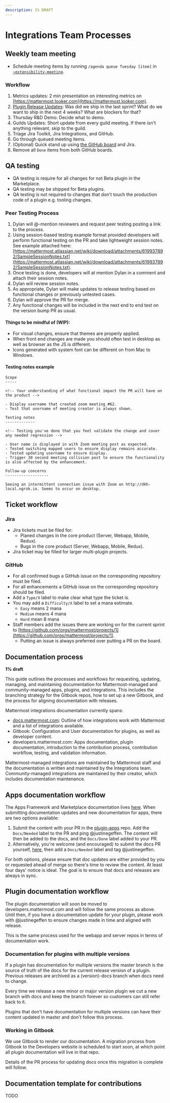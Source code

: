 ```yaml
---
description: 1% DRAFT
---
```


# Integrations Team Processes

## Weekly team meeting

* Schedule meeting items by running `/agenda queue Tuesday [item]` in [`~extensibility-meeting`](https://community.mattermost.com/core/channels/extensibility-meeting).

### Workflow

1. Metrics updates: 2 min presentation on interesting metrics on [https://mattermost.looker.com](https://mattermost.looker.com).
2. [Plugin Release Updates](https://github.com/orgs/mattermost/projects/1): Was did we ship in the last sprint? What do we want to ship in the next 4 weeks? What are blockers for that?
3. Thursday R&D Demo: Decide what to demo.
4. Guilds Updates: Short update from every guild meeting. If there isn't anything relevant, skip to the guild.
5. Triage Jira Toolkit, Jira Integrations, and GitHub.
6. Go through queued meeting items.
7. \(Optional\) Quick stand up using [the GitHub board](https://github.com/orgs/mattermost/projects/1) and Jira.
8. Remove all `Done` items from both GitHub boards.

## QA testing

* QA testing is require for all changes for not Beta plugin in the Marketplace.
* QA testing may be shipped for Beta plugins.
* QA testing is not required to changes that don't touch the production code of a plugin e.g. tooling changes.

### Peer Testing Process

1. Dylan will @-mention reviewers and request peer testing posting a link to the process.
2. Using session-based testing example format provided developers will perform functional testing on the PR and take lightweight session notes. See example attached here: [https://mattermost.atlassian.net/wiki/download/attachments/619937892/SampleSessionNotes.txt](https://mattermost.atlassian.net/wiki/download/attachments/619937892/SampleSessionNotes.txt).
3. Once testing is done, developers will at mention Dylan in a comment and attach their session notes.
4. Dylan will review session notes.
5. As appropriate, Dylan will make updates to release testing based on functional changes or previously untested cases.
6. Dylan will approve the PR for merge.
7. Any functional changes will be included in the next end to end test on the version bump PR as usual.

#### Things to be mindful of \(WIP\):

* For visual changes, ensure that themes are properly applied.
* When front end changes are made you should often test in desktop as well as browser as the JS is different.
* Icons generated with system font can be different on from Mac to Windows.

#### Testing notes example

```text
Scope
-----

<!-- Your understanding of what functional impact the PR will have on the product -->

- Display username that created zoom meeting #62.
- Test that username of meeting creator is always shown.

Testing notes
-------------

<!-- Testing you've done that you feel validate the change and cover any needed regression -->

- User name is displayed in with Zoom meeting post as expected.
- Tested switching mapped users to ensure display remains accurate.
- Tested updating username to ensure display.
- Trigger 30 second meeting collision post to ensure the functionality is also affected by the enhancement.

Follow-up concerns
-------------------

Seeing an intermittent connection issue with Zoom on http://dkh-local.ngrok.io. Seems to occur on desktop.
```

## Ticket workflow

### Jira

* Jira tickets must be filed for:
  * Planed changes in the core product \(Server, Webapp, Mobile, Redux\).
  * Bugs in the core product \(Server, Webapp, Mobile, Redux\).
* Jira ticket may be filled for larger multi-plugin projects.

### GitHub

* For all confirmed bugs a GitHub issue on the corresponding repository must be filed.
* For all enhancements a GitHub issue on the corresponding repository should be filed.
* Add a `Type/X` label to make clear what type the ticket is.
* You may add a `Difficulty/X` label to set a mana estimate.
  * `Easy` means 2 mana
  * `Medium` means 4 mana
  * `Hard` mean 8 mana
* Staff members add the issues there are working on for the current sprint to [https://github.com/orgs/mattermost/projects/1](https://github.com/orgs/mattermost/projects/1).
  * Putting an issue is always preferred over putting a PR on the board.

## Documentation process

**1% draft**

This guide outlines the processes and workflows for requesting, updating, managing, and maintaining documentation for Mattermost-managed and community-managed apps, plugins, and integrations. This includes the branching strategy for the Gitbook repos, how to set up a new Gitbook, and the process for aligning documentation with releases.

Mattermost integrations documentation currently spans:

* [docs.mattermost.com](https://docs.mattermost.com/guides/integration.html): Outline of how integrations work with Mattermost and a list of integrations available.
* Gitbook: Configuration and User documentation for plugins, as well as developer content.
* developers.mattermost.com: Apps documentation, plugin documentation, introduction to the contribution process, contribution workflow, testing, and validation information.

Mattermost-managed integrations are maintained by Mattermost staff and the documentation is written and maintained by the Integrations team. Community-managed integrations are maintained by their creator, which includes documentation maintenance.

## Apps documentation workflow

The Apps Framework and Marketplace documentation lives [here](https://developers.mattermost.com/integrate/apps/). When submitting documentation updates and new documentation for apps, there are two options available:

1. Submit the content with your PR in the [plugin-apps](https://github.com/mattermost/mattermost-plugin-apps) repo. Add the `Docs/Needed` label to the PR and ping @justinegeffen. The content will then be added to the docs, and the `Docs/Done` label added to your PR.
2. Alternatively, you're welcome \(and encouraged\) to submit the docs PR yourself, [here](https://github.com/mattermost/mattermost-developer-documentation/tree/master/site/content/integrate/apps), then add a `Docs/Needed` label and tag @justinegeffen.

For both options, please ensure that doc updates are either provided by you or requested ahead of merge so there's time to review the content. At least four days' notice is ideal. The goal is to ensure that docs and releases are always in sync.

## Plugin documentation workflow

The plugin documentation will soon be moved to developers.mattermost.com and will follow the same process as above. Until then, if you have a documentation update for your plugin, please work with @justinegeffen to ensure changes made in time and aligned with release.

This is the same process used for the webapp and server repos in terms of documentation work.

### Documentation for plugins with multiple versions

If a plugin has documentation for multiple versions the master branch is the source of truth of the docs for the current release version of a plugin. Previous releases are archived as a \(version\)-docs branch when docs need to change.

Every time we release a new minor or major version plugin we cut a new branch with docs and keep the branch forever so customers can still refer back to it.

Plugins that don't have documentation for multiple versions can have their content updated in master and don't follow this process.

### Working in Gitbook

We use Gitbook to render our documentation. A migration process from Gitbook to the Developers website is scheduled to start soon, at which point all plugin documentation will live in that repo.

Details of the PR process for updating docs once this migration is complete will follow.

## Documentation template for contributions

TODO

